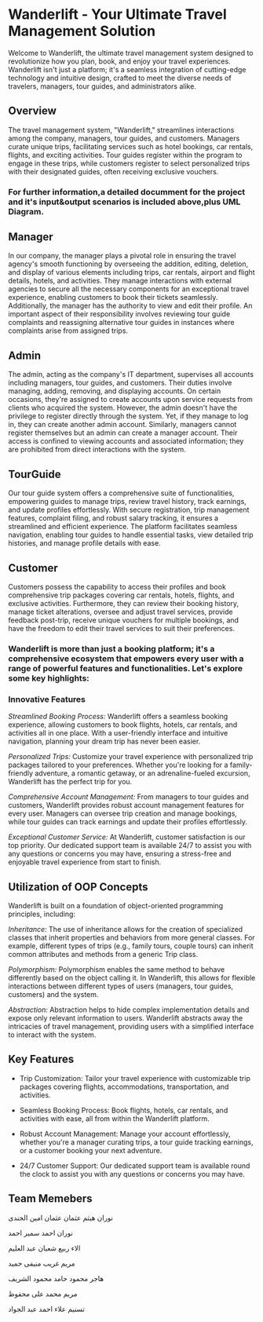 # Wanderlift - Your Ultimate Travel Management Solution
Welcome to Wanderlift, the ultimate travel management system designed to revolutionize how you plan, book, and enjoy your travel experiences. Wanderlift isn't just a platform; it's a seamless integration of cutting-edge technology and intuitive design, crafted to meet the diverse needs of travelers, managers, tour guides, and administrators alike.

## Overview
The travel management system, "Wanderlift," streamlines interactions among the company, managers, tour guides, and customers. Managers curate unique trips, facilitating services such as hotel bookings, car rentals, flights, and exciting activities. Tour guides register within the program to engage in these trips, while customers register to select personalized trips with their designated guides, often receiving exclusive vouchers.

### For further information,a detailed documment for the project and it's input&output scenarios is included above,plus UML Diagram.

## Manager

In our company, the manager plays a pivotal role in ensuring the travel agency's smooth functioning by overseeing the addition, editing, deletion, and display of various elements including trips, car rentals, airport and flight details, hotels, and activities. They manage interactions with external agencies to secure all the necessary components for an exceptional travel experience, enabling customers to book their tickets seamlessly.
Additionally, the manager has the authority to view and edit their profile. An important aspect of their responsibility involves reviewing tour guide complaints and reassigning alternative tour guides in instances where complaints arise from assigned trips.

## Admin

The admin, acting as the company's IT department, supervises all accounts including managers, tour guides, and customers. Their duties involve managing, adding, removing, and displaying accounts. On certain occasions, they're assigned to create accounts upon service requests from clients who acquired the system. However, the admin doesn't have the privilege to register directly through the system. Yet, if they manage to log in, they can create another admin account. Similarly, managers cannot register themselves but an admin can create a manager account. Their access is confined to viewing accounts and associated information; they are prohibited from direct interactions with the system.

## TourGuide

Our tour guide system offers a comprehensive suite of functionalities, empowering guides to manage trips, review travel history, track earnings, and update profiles effortlessly. With secure registration, trip management features, complaint filing, and robust salary tracking, it ensures a streamlined and efficient experience. The platform facilitates seamless navigation, enabling tour guides to handle essential tasks, view detailed trip histories, and manage profile details with ease.

## Customer

Customers possess the capability to access their profiles and book comprehensive trip packages covering car rentals, hotels, flights, and exclusive activities. Furthermore, they can review their booking history, manage ticket alterations, oversee and adjust travel services, provide feedback post-trip, receive unique vouchers for multiple bookings, and have the freedom to edit their travel services to suit their preferences.

### Wanderlift is more than just a booking platform; it's a comprehensive ecosystem that empowers every user with a range of powerful features and functionalities. Let's explore some key highlights:
### Innovative Features
*Streamlined Booking Process:* Wanderlift offers a seamless booking experience, allowing customers to book flights, hotels, car rentals, and activities all in one place. With a user-friendly interface and intuitive navigation, planning your dream trip has never been easier.

*Personalized Trips:* Customize your travel experience with personalized trip packages tailored to your preferences. Whether you're looking for a family-friendly adventure, a romantic getaway, or an adrenaline-fueled excursion, Wanderlift has the perfect trip for you.

*Comprehensive Account Management:* From managers to tour guides and customers, Wanderlift provides robust account management features for every user. Managers can oversee trip creation and manage bookings, while tour guides can track earnings and update their profiles effortlessly.

*Exceptional Customer Service:* At Wanderlift, customer satisfaction is our top priority. Our dedicated support team is available 24/7 to assist you with any questions or concerns you may have, ensuring a stress-free and enjoyable travel experience from start to finish.

## Utilization of OOP Concepts
Wanderlift is built on a foundation of object-oriented programming principles, including:

*Inheritance:* The use of inheritance allows for the creation of specialized classes that inherit properties and behaviors from more general classes. For example, different types of trips (e.g., family tours, couple tours) can inherit common attributes and methods from a generic Trip class.

*Polymorphism:* Polymorphism enables the same method to behave differently based on the object calling it. In Wanderlift, this allows for flexible interactions between different types of users (managers, tour guides, customers) and the system.

*Abstraction:* Abstraction helps to hide complex implementation details and expose only relevant information to users. Wanderlift abstracts away the intricacies of travel management, providing users with a simplified interface to interact with the system.

## Key Features
* Trip Customization: Tailor your travel experience with customizable trip packages covering flights, accommodations, transportation, and activities.

* Seamless Booking Process: Book flights, hotels, car rentals, and activities with ease, all from within the Wanderlift platform.

* Robust Account Management: Manage your account effortlessly, whether you're a manager curating trips, a tour guide tracking earnings, or a customer booking your next adventure.

* 24/7 Customer Support: Our dedicated support team is available round the clock to assist you with any questions or concerns you may have.

## Team Memebers
نوران ھیثم عثمان عثمان امین الجندى

نوران احمد سمیر احمد

الاء ربیع شعبان عبد العلیم

مریم غریب منیفى حمید

ھاجر محمود حامد محمود الشریف

مریم محمد على محفوظ

تسنیم علاء احمد عبد الجواد

